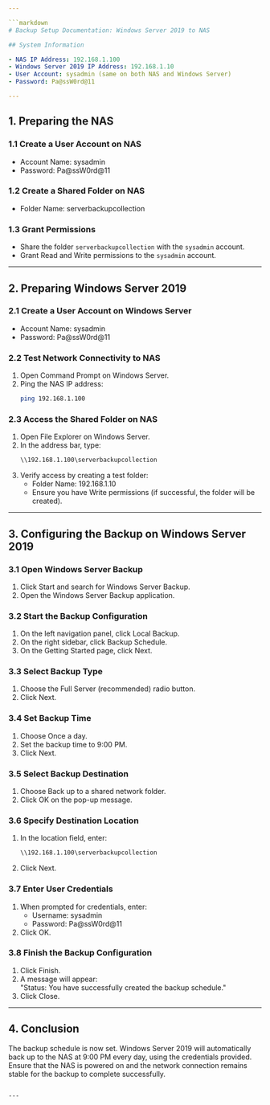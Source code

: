 ```yaml
---

```markdown
# Backup Setup Documentation: Windows Server 2019 to NAS

## System Information

- NAS IP Address: 192.168.1.100
- Windows Server 2019 IP Address: 192.168.1.10
- User Account: sysadmin (same on both NAS and Windows Server)
- Password: Pa@ssW0rd@11

---
```


## 1. Preparing the NAS

### 1.1 Create a User Account on NAS
- Account Name: sysadmin
- Password: Pa@ssW0rd@11

### 1.2 Create a Shared Folder on NAS
- Folder Name: serverbackupcollection

### 1.3 Grant Permissions
- Share the folder `serverbackupcollection` with the `sysadmin` account.
- Grant Read and Write permissions to the `sysadmin` account.

---

## 2. Preparing Windows Server 2019

### 2.1 Create a User Account on Windows Server
- Account Name: sysadmin
- Password: Pa@ssW0rd@11

### 2.2 Test Network Connectivity to NAS
1. Open Command Prompt on Windows Server.
2. Ping the NAS IP address:
   ```bash
   ping 192.168.1.100
   ```

### 2.3 Access the Shared Folder on NAS
1. Open File Explorer on Windows Server.
2. In the address bar, type:
   ```bash
   \\192.168.1.100\serverbackupcollection
   ```
3. Verify access by creating a test folder:
   - Folder Name: 192.168.1.10
   - Ensure you have Write permissions (if successful, the folder will be created).

---

## 3. Configuring the Backup on Windows Server 2019

### 3.1 Open Windows Server Backup
1. Click Start and search for Windows Server Backup.
2. Open the Windows Server Backup application.

### 3.2 Start the Backup Configuration
1. On the left navigation panel, click Local Backup.
2. On the right sidebar, click Backup Schedule.
3. On the Getting Started page, click Next.

### 3.3 Select Backup Type
1. Choose the Full Server (recommended) radio button.
2. Click Next.

### 3.4 Set Backup Time
1. Choose Once a day.
2. Set the backup time to 9:00 PM.
3. Click Next.

### 3.5 Select Backup Destination
1. Choose Back up to a shared network folder.
2. Click OK on the pop-up message.

### 3.6 Specify Destination Location
1. In the location field, enter:
   ```bash
   \\192.168.1.100\serverbackupcollection
   ```
2. Click Next.

### 3.7 Enter User Credentials
1. When prompted for credentials, enter:
   - Username: sysadmin
   - Password: Pa@ssW0rd@11
2. Click OK.

### 3.8 Finish the Backup Configuration
1. Click Finish.
2. A message will appear:  
   "Status: You have successfully created the backup schedule."
3. Click Close.

---

## 4. Conclusion

The backup schedule is now set. Windows Server 2019 will automatically back up to the NAS at 9:00 PM every day, using the credentials provided. Ensure that the NAS is powered on and the network connection remains stable for the backup to complete successfully.

```

---
